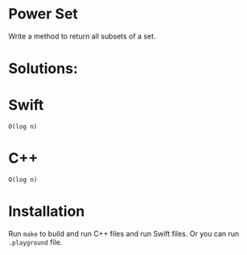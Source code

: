 # Power Set
Write a method to return all subsets of a set.

# Solutions:

# Swift
```
O(log n)
```
# C++
```
O(log n)
```

# Installation
Run `make` to build and run C++ files and run Swift files. Or you can run `.playground` file.
